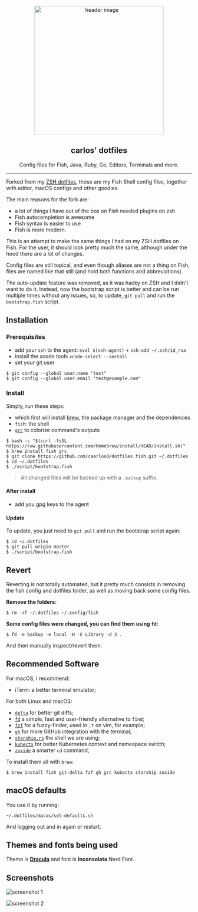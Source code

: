 <p align="center">
  <img alt="header image" src="https://raw.githubusercontent.com/caarlos0/dotfiles.fish/master/docs/header.svg" height="350" />
  <h2 align="center">carlos' dotfiles</h2>
  <p align="center">Config files for Fish, Java, Ruby, Go, Editors, Terminals and more.</p>
</p>

---

Forked from my [ZSH dotfiles](https://github.com/caarlos0/dotfiles), those are
my Fish Shell config files, together with editor, macOS configs and other
goodies.

The main reasons for the fork are:

- a lot of things I have out of the box on Fish needed plugins on zsh
- Fish autocompletion is awesome
- Fish syntax is easier to use
- Fish is more modern.

This is an attempt to make the same things I had on my ZSH dotfiles on Fish.
For the user, it should look pretty much the same, although under the hood
there are a lot of changes.

Config files are still topical, and even though aliases are not a thing on Fish,
files are named like that still (and hold both functions and abbreviations).

The auto-update feature was removed, as it was hacky on ZSH and I didn't want to
do it. Instead, now the bootstrap script is better and can be run multiple times
without any issues, so, to update, `git pull` and run the `bootstrap.fish`
script.

## Installation

### Prerequisites
- add your `ssh` to the agent: `eval $(ssh-agent)` + `ssh-add ~/.ssh/id_rsa`
- install the xcode tools `xcode-select --install`
- set your git user
```console
$ git config --global user.name "test"
$ git config --global user.email "test@example.com"
```
### Install

Simply, run these steps:
- which first will install [brew](https://brew.sh), the package manager and the dependencies
- `fish`: the shell
- [`grc`](https://github.com/garabik/grc) to colorize command's outputs

```console
$ bash -c "$(curl -fsSL https://raw.githubusercontent.com/Homebrew/install/HEAD/install.sh)"
$ brew install fish grc
$ git clone https://github.com/caarlos0/dotfiles.fish.git ~/.dotfiles
$ cd ~/.dotfiles
$ ./script/bootstrap.fish
```

> All changed files will be backed up with a `.backup` suffix.

#### After install
- add you gpg keys to the agent

#### Update

To update, you just need to `git pull` and run the bootstrap script again:

```console
$ cd ~/.dotfiles
$ git pull origin master
$ ./script/bootstrap.fish
```

## Revert

Reverting is not totally automated, but it pretty much consists in removing
the fish config and dotfiles folder, as well as moving back some config files.

**Remove the folders:**

```console
$ rm -rf ~/.dotfiles ~/.config/fish
```

**Some config files were changed, you can find them using `fd`:**

```console
$ fd -e backup -e local -H -E Library -d 3 .
```

And then manually inspect/revert them.

## Recommended Software

For macOS, I recommend:

- iTerm: a better terminal emulator;

For both Linux and macOS:

- [`delta`](https://github.com/dandavison/delta) for better git diffs;
- [`fd`](https://github.com/sharkdp/fd) a simple, fast and user-friendly alternative to `find`;
- [`fzf`](https://github.com/junegunn/fzf) for a fuzzy-finder, used in `,t` on vim, for example;
- [`gh`](https://github.com/cli/cli) for more GitHub integration with the terminal;
- [`starship.rs`](https://starship.rs) the shell we are using;
- [`kubectx`](https://github.com/ahmetb/kubectx) for better Kubernetes context and namespace switch;
- [`zoxide`](https://github.com/ajeetdsouza/zoxide) a smarter `cd` command;

To install them all with `brew`:

```console
$ brew install fish git-delta fzf gh grc kubectx starship zoxide
```

## macOS defaults

You use it by running:

```console
~/.dotfiles/macos/set-defaults.sh
```

And logging out and in again or restart.

## Themes and fonts being used

Theme is **[Dracula](https://draculatheme.com)** and font is **Inconsolata**
Nerd Font.

## Screenshots

![screenshot 1][scrn1]

![screenshot 2][scrn2]

[scrn1]: /docs/screenshot1.png
[scrn2]: /docs/screenshot2.png
